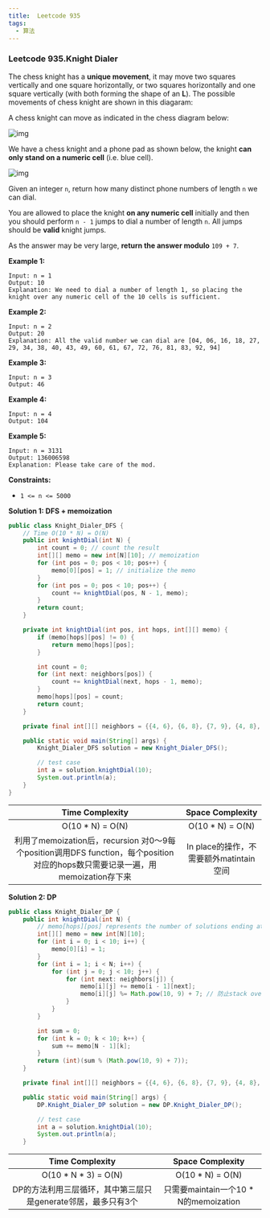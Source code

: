 ```yaml
---
title:  Leetcode 935
tags:
  - 算法
---
```




### Leetcode 935.Knight Dialer

The chess knight has a **unique movement**, it may move two squares vertically and one square horizontally, or two squares horizontally and one square vertically (with both forming the shape of an **L**). The possible movements of chess knight are shown in this diagaram:

A chess knight can move as indicated in the chess diagram below:

![img](https://assets.leetcode.com/uploads/2020/08/18/chess.jpg)

We have a chess knight and a phone pad as shown below, the knight **can only stand on a numeric cell** (i.e. blue cell).

![img](https://assets.leetcode.com/uploads/2020/08/18/phone.jpg)

Given an integer `n`, return how many distinct phone numbers of length `n` we can dial.

You are allowed to place the knight **on any numeric cell** initially and then you should perform `n - 1` jumps to dial a number of length `n`. All jumps should be **valid** knight jumps.

As the answer may be very large, **return the answer modulo** `109 + 7`.

 

**Example 1:**

```
Input: n = 1
Output: 10
Explanation: We need to dial a number of length 1, so placing the knight over any numeric cell of the 10 cells is sufficient.
```

**Example 2:**

```
Input: n = 2
Output: 20
Explanation: All the valid number we can dial are [04, 06, 16, 18, 27, 29, 34, 38, 40, 43, 49, 60, 61, 67, 72, 76, 81, 83, 92, 94]
```

**Example 3:**

```
Input: n = 3
Output: 46
```

**Example 4:**

```
Input: n = 4
Output: 104
```

**Example 5:**

```
Input: n = 3131
Output: 136006598
Explanation: Please take care of the mod.
```

 

**Constraints:**

- `1 <= n <= 5000`



**Solution 1: DFS + memoization**

```java
public class Knight_Dialer_DFS {
    // Time O(10 * N) = O(N)
    public int knightDial(int N) {
        int count = 0; // count the result
        int[][] memo = new int[N][10]; // memoization
        for (int pos = 0; pos < 10; pos++) {
            memo[0][pos] = 1; // initialize the memo
        }
        for (int pos = 0; pos < 10; pos++) {
            count += knightDial(pos, N - 1, memo);
        }
        return count;
    }

    private int knightDial(int pos, int hops, int[][] memo) {
        if (memo[hops][pos] != 0) {
            return memo[hops][pos];
        }

        int count = 0;
        for (int next: neighbors[pos]) {
            count += knightDial(next, hops - 1, memo);
        }
        memo[hops][pos] = count;
        return count;
    }

    private final int[][] neighbors = {{4, 6}, {6, 8}, {7, 9}, {4, 8}, {0, 3, 9}, {}, {0, 1, 7}, {2, 6}, {1, 3}, {2, 4}};

    public static void main(String[] args) {
        Knight_Dialer_DFS solution = new Knight_Dialer_DFS();

        // test case
        int a = solution.knightDial(10);
        System.out.println(a);
    }
}
```

|                       Time Complexity                        |            Space Complexity             |
| :----------------------------------------------------------: | :-------------------------------------: |
|                       O(10 * N) = O(N)                       |            O(10 * N) = O(N)             |
| 利用了memoization后，recursion 对0～9每个position调用DFS function，每个position对应的hops数只需要记录一遍，用memoization存下来 | In place的操作，不需要额外matintain空间 |



**Solution 2: DP**

```java
public class Knight_Dialer_DP {
    public int knightDial(int N) {
        // memo[hops][pos] represents the number of solutions ending at pos in hops
        int[][] memo = new int[N][10];
        for (int i = 0; i < 10; i++) {
            memo[0][i] = 1;
        }
        for (int i = 1; i < N; i++) {
            for (int j = 0; j < 10; j++) {
                for (int next: neighbors[j]) {
                    memo[i][j] += memo[i - 1][next];
                  	memo[i][j] %= Math.pow(10, 9) + 7; // 防止stack overflow
                }
            }
        }

        int sum = 0;
        for (int k = 0; k < 10; k++) {
            sum += memo[N - 1][k];
        }
        return (int)(sum % (Math.pow(10, 9) + 7));
    }

    private final int[][] neighbors = {{4, 6}, {6, 8}, {7, 9}, {4, 8}, {0, 3, 9}, {}, {0, 1, 7}, {2, 6}, {1, 3}, {2, 4}};

    public static void main(String[] args) {
        DP.Knight_Dialer_DP solution = new DP.Knight_Dialer_DP();

        // test case
        int a = solution.knightDial(10);
        System.out.println(a);
    }

```

|                       Time Complexity                        |           Space Complexity            |
| :----------------------------------------------------------: | :-----------------------------------: |
|                     O(10 * N * 3) = O(N)                     |           O(10 * N) = O(N)            |
| DP的方法利用三层循环，其中第三层只是generate邻居，最多只有3个 | 只需要maintain一个10 * N的memoization |
